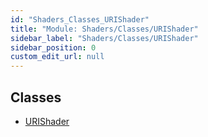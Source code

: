 ```yaml
---
id: "Shaders_Classes_URIShader"
title: "Module: Shaders/Classes/URIShader"
sidebar_label: "Shaders/Classes/URIShader"
sidebar_position: 0
custom_edit_url: null
---
```


## Classes

- [URIShader](../classes/Shaders_Classes_URIShader.URIShader.md)
